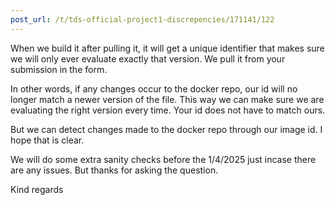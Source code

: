 ```yaml
---
post_url: /t/tds-official-project1-discrepencies/171141/122
---
```

When we build it after pulling it, it will get a unique identifier that makes sure we will only ever evaluate exactly that version. We pull it from your submission in the form.

In other words, if any changes occur to the docker repo, our id will no longer match a newer version of the file. This way we can make sure we are evaluating the right version every time. Your id does not have to match ours.

But we can detect changes made to the docker repo through our image id. I hope that is clear.

We will do some extra sanity checks before the 1/4/2025 just incase there are any issues. But thanks for asking the question.

Kind regards